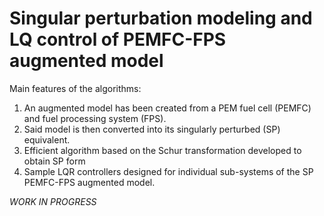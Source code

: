 # Singular perturbation modeling and LQ control of PEMFC-FPS augmented model
Main features of the algorithms:

1. An augmented model has been created from a PEM fuel cell (PEMFC) and fuel processing system (FPS). 
2. Said model is then converted into its singularly perturbed (SP) equivalent.
3. Efficient algorithm based on the Schur transformation developed to obtain SP form
4. Sample LQR controllers designed for individual sub-systems of the SP PEMFC-FPS augmented model. 

*WORK IN PROGRESS*

